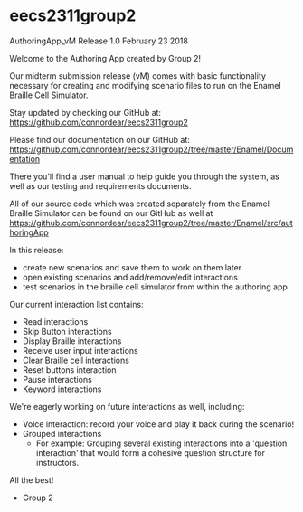 # eecs2311group2

AuthoringApp_vM Release 1.0 February 23 2018

Welcome to the Authoring App created by Group 2!

Our midterm submission release (vM) comes with basic functionality
necessary for creating and modifying scenario files to run on the Enamel
Braille Cell Simulator.

Stay updated by checking our GitHub at:
https://github.com/connordear/eecs2311group2

Please find our documentation on our GitHub at:
https://github.com/connordear/eecs2311group2/tree/master/Enamel/Documentation

There you'll find a user manual to help guide you through the system, as
well as our testing and requirements documents.

All of our source code which was created separately from the Enamel Braille Simulator
can be found on our GitHub as well at https://github.com/connordear/eecs2311group2/tree/master/Enamel/src/authoringApp

In this release:
- create new scenarios and save them to work on them later
- open existing scenarios and add/remove/edit interactions
- test scenarios in the braille cell simulator from within the authoring app

Our current interaction list contains:
- Read interactions
- Skip Button interactions
- Display Braille interactions
- Receive user input interactions
- Clear Braille cell interactions
- Reset buttons interaction
- Pause interactions
- Keyword interactions



We're eagerly working on future interactions as well, including:
- Voice interaction: record your voice and play it back during the scenario!
- Grouped interactions
	- For example: Grouping several existing interactions into a 'question interaction' that would form a cohesive question structure for instructors.



All the best!
- Group 2
